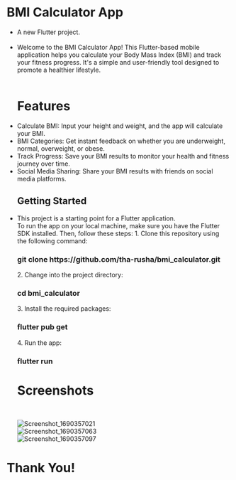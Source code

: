 # BMI Calculator App
<ul>
<li>A new Flutter project.</li> <br>
<li>
Welcome to the BMI Calculator App! This Flutter-based mobile application helps you calculate your Body Mass Index (BMI) and track your fitness progress. It's a simple and user-friendly tool designed to promote a healthier lifestyle.</li>
<br>
<h1>Features</h1>
<li>Calculate BMI: Input your height and weight, and the app will calculate your BMI.</li>
<li>BMI Categories: Get instant feedback on whether you are underweight, normal, overweight, or obese.</li>
<li>Track Progress: Save your BMI results to monitor your health and fitness journey over time.</li>
<li>Social Media Sharing: Share your BMI results with friends on social media platforms.</li>

## Getting Started

<li>This project is a starting point for a Flutter application.</li>
To run the app on your local machine, make sure you have the Flutter SDK installed. Then, follow these steps:
1. Clone this repository using the following command:
<h3>git clone https://github.com/tha-rusha/bmi_calculator.git </h3>
2. Change into the project directory:
<h3>cd bmi_calculator </h3>
3. Install the required packages:
<h3>flutter pub get </h3>
4. Run the app:
<h3>flutter run </h3>
<h1>Screenshots</h1><br>

![Screenshot_1690357021](https://github.com/tha-rusha/bmi_calculator/assets/86361836/b8479f95-9bde-48db-a22e-0cd4f3722741)<br>
![Screenshot_1690357063](https://github.com/tha-rusha/bmi_calculator/assets/86361836/4a4d40ab-34a6-4f31-9bbc-34a67ea6a4b4)<br>
![Screenshot_1690357097](https://github.com/tha-rusha/bmi_calculator/assets/86361836/4571115b-fa1c-4914-bcc5-58c5910d7912)<br>
</ul>
<h1>Thank You!</h1>
